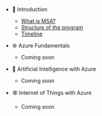- <span class='sidebar_emoji'>🚀</span> Introduction 

  - [What is MSA?](/docs/intro/what-is-msa.md)
  - [Structure of the program](/docs/intro/structure.md)
  - [Timeline](/docs/intro/timeline.md)

- <span class='sidebar_emoji'>⚙️</span> Azure Fundamentals

  - Coming soon

- <span class='sidebar_emoji'>🤖</span> Artificial Intelligence with Azure

  - Coming soon

- <span class='sidebar_emoji'>🕸️</span> Internet of Things with Azure
  
  - Coming soon